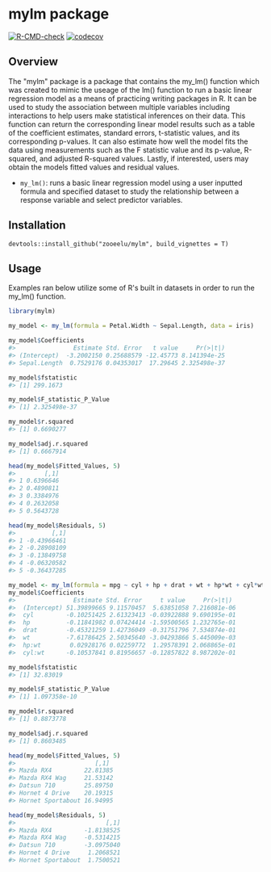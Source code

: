 # mylm package
<!-- badges: start -->
  [![R-CMD-check](https://github.com/zooeelu/mylm/actions/workflows/R-CMD-check.yaml/badge.svg)](https://github.com/zooeelu/mylm/actions/workflows/R-CMD-check.yaml)
  [![codecov](https://codecov.io/github/zooeelu/mylm/graph/badge.svg?token=8BY02BUD71)](https://codecov.io/github/zooeelu/mylm)
  <!-- badges: end -->

## Overview
The "mylm" package is a package that contains the my_lm() function which was created to mimic the useage of the lm() function to run a basic linear regression model as a means of practicing writing packages in R. It can be used to study the association between multiple variables including interactions to help users make statistical inferences on their data. This function can return the corresponding linear model results such as a table of the coefficient estimates, standard errors, t-statistic values, and its corresponding p-values. It can also estimate how well the model fits the data using measurements such as the F statistic value and its p-value, R-squared, and adjusted R-squared values. Lastly, if interested, users may obtain the models fitted values and residual values.
- `my_lm()`: runs a basic linear regression model using a user inputted formula and specified dataset to study the relationship between a response variable and select predictor variables.

## Installation
```{r, eval = FALSE}
devtools::install_github("zooeelu/mylm", build_vignettes = T)
```

## Usage
Examples ran below utilize some of R's built in datasets in order to run the my_lm() function. 

```r
library(mylm)

my_model <- my_lm(formula = Petal.Width ~ Sepal.Length, data = iris)

my_model$Coefficients
#>                Estimate Std. Error   t value     Pr(>|t|)
#> (Intercept)  -3.2002150 0.25688579 -12.45773 8.141394e-25
#> Sepal.Length  0.7529176 0.04353017  17.29645 2.325498e-37

my_model$fstatistic
#> [1] 299.1673

my_model$F_statistic_P_Value
#> [1] 2.325498e-37

my_model$r.squared
#> [1] 0.6690277

my_model$adj.r.squared
#> [1] 0.6667914

head(my_model$Fitted_Values, 5)
#>        [,1]
#> 1 0.6396646
#> 2 0.4890811
#> 3 0.3384976
#> 4 0.2632058
#> 5 0.5643728

head(my_model$Residuals, 5)
#>          [,1]
#> 1 -0.43966461
#> 2 -0.28908109
#> 3 -0.13849758
#> 4 -0.06320582
#> 5 -0.36437285
```

```r
my_model <- my_lm(formula = mpg ~ cyl + hp + drat + wt + hp*wt + cyl*wt, data = mtcars)
my_model$Coefficients
#>                Estimate Std. Error     t value     Pr(>|t|)
#>  (Intercept) 51.39899665 9.11570457  5.63851058 7.216081e-06
#>  cyl         -0.10251425 2.61323413 -0.03922888 9.690195e-01
#>  hp          -0.11841982 0.07424414 -1.59500565 1.232765e-01
#>  drat        -0.45321259 1.42736049 -0.31751796 7.534874e-01
#>  wt          -7.61786425 2.50345640 -3.04293866 5.445009e-03
#>  hp:wt        0.02928176 0.02259772  1.29578391 2.068865e-01
#>  cyl:wt      -0.10537841 0.81956657 -0.12857822 8.987202e-01

my_model$fstatistic
#> [1] 32.83019

my_model$F_statistic_P_Value
#> [1] 1.097358e-10

my_model$r.squared
#> [1] 0.8873778

my_model$adj.r.squared
#> [1] 0.8603485

head(my_model$Fitted_Values, 5)
#>                      [,1]
#> Mazda RX4         22.81385
#> Mazda RX4 Wag     21.53142
#> Datsun 710        25.89750
#> Hornet 4 Drive    20.19315
#> Hornet Sportabout 16.94995

head(my_model$Residuals, 5)
#>                         [,1]
#> Mazda RX4         -1.8138525
#> Mazda RX4 Wag     -0.5314215
#> Datsun 710        -3.0975040
#> Hornet 4 Drive     1.2068521
#> Hornet Sportabout  1.7500521
```







